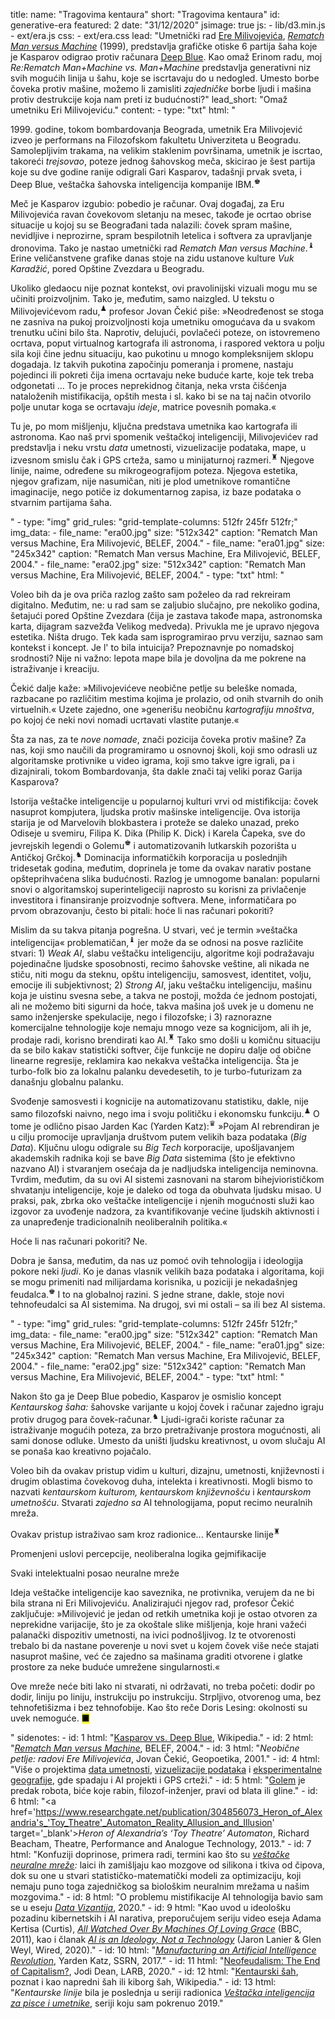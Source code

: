 title: 
    name: "Tragovima kentaura"
    short: "Tragovima kentaura"
id: generative-era
featured: 2
date: "31/12/2020"
jsimage: true
js: 
    - lib/d3.min.js
    - ext/era.js
css: 
    - ext/era.css
lead: "Umetnički rad <a href='https://sr.wikipedia.org/wiki/%D0%95%D1%80%D0%B0_%D0%9C%D0%B8%D0%BB%D0%B8%D0%B2%D0%BE%D1%98%D0%B5%D0%B2%D0%B8%D1%9B' target='_blank'>Ere Milivojevića</a>, <em><a href='https://www.belef.rs/arhiva/2004/vizuelna/era_milivojevic.html' target='_blank'>Rematch Man versus Machine</a></em> (1999), predstavlja grafičke otiske 6 partija šaha koje je Kasparov odigrao protiv računara <a href='https://en.wikipedia.org/wiki/Deep_Blue_versus_Garry_Kasparov' target='_blank'>Deep Blue</a>. Kao omaž Erinom radu, moj <em>Re:Rematch Man+Machine vs. Man+Machine</em> predstavlja generativni niz svih mogućih linija u šahu, koje se iscrtavaju do u nedogled. Umesto borbe čoveka protiv mašine, možemo li zamisliti <em>zajedničke</em> borbe ljudi i mašina protiv destrukcije koja nam preti iz budućnosti?"
lead_short: "Omaž umetniku Eri Milivojeviću."
content:
    - type: "txt"
      html: "<p>1999. godine, tokom bombardovanja Beograda, umetnik Era Milivojević izveo je performans na Filozofskom fakultetu Univerziteta u Beogradu. Samolepljivim trakama, na velikim staklenim površinama, umetnik je iscrtao, takoreći <em>trejsovao</em>, poteze jednog šahovskog meča, skicirao je šest partija koje su dve godine ranije odigrali Gari Kasparov, tadašnji prvak sveta, i Deep Blue, veštačka šahovska inteligencija kompanije IBM.<sup id='s1'>♚</sup></p> 
      <p>Meč je Kasparov izgubio: pobedio je računar. Ovaj događaj, za Eru Milivojevića ravan čovekovom sletanju na mesec, takođe je ocrtao obrise situacije u kojoj su se Beograđani tada nalazili: čovek spram mašine, nevidljive i neprozirne, spram bespilotnih letelica i softvera za upravljanje dronovima. Tako je nastao umetnički rad <em>Rematch Man versus Machine</em>.<sup id='s2'>♝</sup> Erine veličanstvene grafike danas stoje na zidu ustanove kulture <em>Vuk Karadžić</em>, pored Opštine Zvezdara u Beogradu.</p>
      <p>Ukoliko gledaocu nije poznat kontekst, ovi pravolinijski vizuali mogu mu se učiniti proizvoljnim. Tako je, međutim, samo naizgled. U tekstu o Milivojevićevom radu,<sup id='s3'>♟</sup> profesor Jovan Čekić piše: »Neodređenost se stoga ne zasniva na pukoj proizvoljnosti koja umetniku omogućava da u svakom trenutku učini bilo šta. Naprotiv, delujući, povlačeći poteze, on istovremeno ocrtava, poput virtualnog kartografa ili astronoma, i raspored vektora u polju sila koji čine jednu situaciju, kao pukotinu u mnogo kompleksnijem sklopu dogadaja. Iz takvih pukotina započinju pomeranja i promene, nastaju pojedinci ili pokreti čija imena ocrtavaju neke buduće karte, koje tek treba odgonetati … To je proces neprekidnog čitanja, neka vrsta čišćenja nataloženih mistifikacija, opštih mesta i sl. kako bi se na taj način otvorilo polje unutar koga se ocrtavaju <em>ideje</em>, matrice povesnih pomaka.«
      <p>Tu je, po mom mišljenju, ključna predstava umetnika kao kartografa ili astronoma. Kao naš prvi spomenik veštačkoj inteligenciji, Milivojevićev rad predstavlja i neku vrstu <em>data</em> umetnosti, vizuelizacije podataka, mape, u izvesnom smislu čak i GPS crteža, samo u minijaturnoj razmeri.<sup id='s4'>♜</sup> Njegove linije, naime, određene su mikrogeografijom poteza. Njegova estetika, njegov grafizam, nije nasumičan, niti je plod umetnikove romantične imaginacije, nego potiče iz dokumentarnog zapisa, iz baze podataka o stvarnim partijama šaha.</p>"
    - type: "img"
      grid_rules: "grid-template-columns: 512fr 245fr 512fr;"
      img_data:
        - file_name: "era00.jpg"
          size: "512x342"
          caption: "Rematch Man versus Machine, Era Milivojević, BELEF, 2004."
        - file_name: "era01.jpg"
          size: "245x342"
          caption: "Rematch Man versus Machine, Era Milivojević, BELEF, 2004."
        - file_name: "era02.jpg"
          size: "512x342"
          caption: "Rematch Man versus Machine, Era Milivojević, BELEF, 2004."
    - type: "txt"
      html: "<p>Voleo bih da je ova priča razlog zašto sam poželeo da rad rekreiram digitalno. Međutim, ne: u rad sam se zaljubio slučajno, pre nekoliko godina, šetajući pored Opštine Zvezdara (čija je zastava takođe mapa, astronomska karta, dijagram sazvežđa Velikog medveda). Privukla me je upravo njegova estetika. Ništa drugo. Tek kada sam isprogramirao prvu verziju, saznao sam kontekst i koncept. Je l' to bila intuicija? Prepoznavnje po nomadskoj srodnosti? Nije ni važno: lepota mape bila je dovoljna da me pokrene na istraživanje i kreaciju.</p>
      <p>Čekić dalje kaže: »Milivojevićeve neobične petlje su beleške nomada, razbacane po različitim mestima kojima je prolazio, od onih stvarnih do onih virtuelnih.« Uzete zajedno, one »generišu neobičnu <em>kartografiju mnoštva</em>, po kojoj će neki novi nomadi ucrtavati vlastite putanje.«</p>
      <p>Šta za nas, za te <em>nove nomade</em>, znači pozicija čoveka protiv mašine? Za nas, koji smo naučili da programiramo u osnovnoj školi, koji smo odrasli uz algoritamske protivnike u video igrama, koji smo takve igre igrali, pa i dizajnirali, tokom Bombardovanja, šta dakle znači taj veliki poraz Garija Kasparova?</p>
      <p>Istorija veštačke inteligencije u popularnoj kulturi vrvi od mistifikcija: čovek nasuprot kompjutera, ljudska protiv mašinske inteligencije. Ova istorija starija je od Marvelovih blokbastera i proteže se daleko unazad, preko Odiseje u svemiru, Filipa K. Dika (Philip K. Dick) i Karela Čapeka, sve do jevrejskih legendi o Golemu<sup id='s5'>♚</sup> i automatizovanih lutkarskih pozorišta u Antičkoj Grčkoj.<sup id='s6'>♞</sup> Dominacija informatičkih korporacija u poslednjih tridesetak godina, međutim, doprinela je tome da ovakav narativ postane opšteprihvaćena slika budućnosti. Razlog je umnogome banalan: popularni snovi o algoritamskoj superinteligeciji naprosto su korisni za privlačenje investitora i finansiranje proizvodnje softvera. Mene, informatičara po prvom obrazovanju, često bi pitali: hoće li nas računari pokoriti?</p>
      <p>Mislim da su takva pitanja pogrešna. U stvari, već je termin »veštačka inteligencija« problematičan,<sup id='s7'>♝</sup> jer može da se odnosi na posve različite stvari: 1) <em>Weak AI</em>, slabu veštačku inteligenciju, algoritme koji podražavaju pojedinačne ljudske sposobnosti, recimo šahovske veštine, ali nikada ne stiču, niti mogu da steknu, opštu inteligenciju, samosvest, identitet, volju, emocije ili subjektivnost; 2) <em>Strong AI</em>, jaku veštačku inteligenciju, mašinu koja je uistinu svesna sebe, a takva ne postoji, možda će jednom postojati, ali ne možemo biti sigurni da hoće, takva mašina još uvek je u domenu ne samo inženjerske spekulacije, nego i filozofske; i 3) raznorazne komercijalne tehnologije koje nemaju mnogo veze sa kognicijom, ali ih je, prodaje radi, korisno brendirati kao AI.<sup id='s8'>♜</sup> Tako smo došli u komičnu situaciju da se bilo kakav statistički softver, čije funkcije ne dopiru dalje od obične linearne regresije, reklamira kao nekakva veštačka inteligencija. Šta je turbo-folk bio za lokalnu palanku devedesetih, to je turbo-futurizam za današnju globalnu palanku.</p>
      <p>Svođenje samosvesti i kognicije na automatizovanu statistiku, dakle, nije samo filozofski naivno, nego ima i svoju političku i ekonomsku funkciju.<sup id='s9'>♟</sup> O tome je odlično pisao Jarden Kac (Yarden Katz):<sup id='s10'>♛</sup> »Pojam AI rebrendiran je u cilju promocije upravljanja društvom putem velikih baza podataka (<em>Big Data</em>). Ključnu ulogu odigrale su <em>Big Tech</em> korporacije, upošljavanjem akademskih radnika koji se bave <em>Big Data</em> sistemima (što je efektivno nazvano AI) i stvaranjem osećaja da je nadljudska inteligencija neminovna. Tvrdim, međutim, da su ovi AI sistemi zasnovani na starom bihejviorističkom shvatanju inteligencije, koje je daleko od toga da obuhvata ljudsku misao. U praksi, pak, zbrka oko veštačke inteligencije i njenih mogućnosti služi kao izgovor za uvođenje nadzora, za kvantifikovanje većine ljudskih aktivnosti i za unapređenje tradicionalnih neoliberalnih politika.«</p>
      <p>Hoće li nas računari pokoriti? Ne.</p>
      <p>Dobra je šansa, međutim, da nas uz pomoć ovih tehnologija i ideologija pokore neki <em>ljudi</em>. Ko je danas vlasnik velikih baza podataka i algoritama, koji se mogu primeniti nad milijardama korisnika, u poziciji je nekadašnjeg feudalca.<sup id='s11'>♚</sup> I to na globalnoj razini. S jedne strane, dakle, stoje novi tehnofeudalci sa AI sistemima. Na drugoj, svi mi ostali – sa ili bez AI sistema.</p>"
    - type: "img"
      grid_rules: "grid-template-columns: 512fr 245fr 512fr;"
      img_data:
        - file_name: "era00.jpg"
          size: "512x342"
          caption: "Rematch Man versus Machine, Era Milivojević, BELEF, 2004."
        - file_name: "era01.jpg"
          size: "245x342"
          caption: "Rematch Man versus Machine, Era Milivojević, BELEF, 2004."
        - file_name: "era02.jpg"
          size: "512x342"
          caption: "Rematch Man versus Machine, Era Milivojević, BELEF, 2004."
    - type: "txt"
      html: "<p>Nakon što ga je Deep Blue pobedio, Kasparov je osmislio koncept <em>Kentaurskog šaha:</em> šahovske varijante u kojoj čovek i računar zajedno igraju protiv drugog para čovek-računar.<sup id='s12'>♞</sup> Ljudi-igrači koriste računar za istraživanje mogućih poteza, za brzo pretraživanje prostora mogućnosti, ali sami donose odluke. Umesto da uništi ljudsku kreativnost, u ovom slučaju AI se ponaša kao kreativno pojačalo.</p>
      <p>Voleo bih da ovakav pristup vidim u kulturi, dizajnu, umetnosti, književnosti i drugim oblastima čovekovog duha, intelekta i kreativnosti. Mogli bismo to nazvati <em>kentaurskom kulturom, kentaurskom književnošću</em> i <em>kentaurskom umetnošću</em>. Stvarati <em>zajedno sa</em> AI tehnologijama, poput recimo neuralnih mreža.</p>
      <p>Ovakav pristup istraživao sam kroz radionice... Kentaurske linije<sup id='s13'>♜</sup></p>
      <p>Promenjeni uslovi percepcije, neoliberalna logika gejmifikacije</p>
      <p>Svaki intelektualni posao neuralne mreže</p>
      <p>Ideja veštačke inteligencije kao saveznika, ne protivnika, verujem da ne bi bila strana ni Eri Milivojeviću. Analizirajući njegov rad, profesor Čekić zaključuje: »Milivojević je jedan od retkih umetnika koji je ostao otvoren za neprekidne varijacije, što je za okoštale slike mišljenja, koje hrani važeći palanački dispozitiv umetnosti, na ivici podnošljivog. Iz te otvorenosti trebalo bi da nastane poverenje u novi svet u kojem čovek više neće stajati nasuprot mašine, već će zajedno sa mašinama graditi otvorene i glatke prostore za neke buduće umrežene singularnosti.«</p>
      <p>Ove mreže neće biti lako ni stvarati, ni održavati, no treba početi: dodir po dodir, liniju po liniju, instrukciju po instrukciju. Strpljivo, otvorenog uma, bez tehnofetišizma i bez tehnofobije. Kao što reče Doris Lesing: okolnosti su uvek nemoguće. <mark>&#9632;</mark></p>"
sidenotes:
    - id: 1
      html: "<a href='https://en.wikipedia.org/wiki/Deep_Blue_versus_Garry_Kasparov' target='_blank'>Kasparov vs. Deep Blue</a>, Wikipedia."
    - id: 2
      html: "<em><a href='https://www.belef.rs/arhiva/2004/vizuelna/era_milivojevic.html' target='_blank'>Rematch Man versus Machine</a></em>,  BELEF, 2004."
    - id: 3
      html: "<em>Neobične petlje: radovi Ere Milivojevića</em>, Jovan Čekić, Geopoetika, 2001."
    - id: 4
      html: "Više o projektima <a href='/rad/projekti/category/data-art' target='_blank'>data umetnosti</a>, <a href='/rad/projekti/category/dataviz' target='_blank'>vizuelizacije podataka</a> i <a href='/rad/projekti/category/geography' target='_blank'>eksperimentalne geografije</a>, gde spadaju i AI projekti i GPS crteži."
    - id: 5
      html: "<a href='https://en.wikipedia.org/wiki/Golem' target='_blank'>Golem</a> je predak robota, biće koje rabin, filozof-inženjer, pravi od blata ili gline."
    - id: 6
      html: "<a href='https://www.researchgate.net/publication/304856073_Heron_of_Alexandria's_'Toy_Theatre'_Automaton_Reality_Allusion_and_Illusion' target='_blank'><em>Heron of Alexandria’s ‘Toy Theatre’ Automaton</em></a>, Richard Beacham, Theatre, Performance and Analogue Technology, 2013."
    - id: 7
      html: "Konfuziji doprinose, primera radi, termini kao što su <em><a href='https://en.wikipedia.org/wiki/Artificial_neural_network' target='_blank'>veštačke neuralne mreže</a>:</em> laici ih zamišljaju kao mozgove od silikona i tkiva od čipova, dok su one u stvari statističko-matematički modeli za optimizaciju, koji nemaju puno toga zajedničkog sa biološkim neuralnim mrežama u našim mozgovima."
    - id: 8
      html: "O problemu mistifikacije AI tehnologija bavio sam se u eseju <em><a href='/rad/sveska/data-empire' target='_blank'>Data Vizantija</a></em>, 2020."
    - id: 9
      html: "Kao uvod u ideološku pozadinu kibernetskih i AI narativa, preporučujem seriju video eseja Adama Kertisa (Curtis), <em><a href='https://vimeo.com/groups/96331/videos/80799353' target='_blank'>All Watched Over By Machines Of Loving Grace</a></em> (BBC, 2011), kao i članak <a href='https://anatomyof.ai' target='_blank'><em>AI is an Ideology, Not a Technology</em></a> (Jaron Lanier & Glen Weyl, Wired, 2020)."
    - id: 10
      html: "<em><a href='https://papers.ssrn.com/sol3/papers.cfm?abstract_id=3078224' target='_blank'>Manufacturing an Artificial Intelligence Revolution</a></em>, Yarden Katz, SSRN, 2017."
    - id: 11
      html: "<a href='https://lareviewofbooks.org/article/neofeudalism-the-end-of-capitalism/' target='_blank'>Neofeudalism: The End of Capitalism?</a>, Jodi Dean, LARB, 2020."
    - id: 12
      html: "<a href='https://en.wikipedia.org/wiki/Advanced_chess' target='_blank'>Kentaurski šah</a>, poznat i kao napredni šah ili kiborg šah, Wikipedia."
    - id: 13
      html: "<em>Kentaurske linije</em> bila je poslednja u seriji radionica <em><a href='/rad/sveska/ai-art-workshop' target='_blank'>Veštačka inteligencija za pisce i umetnike</a></em>, seriji koju sam pokrenuo 2019."
